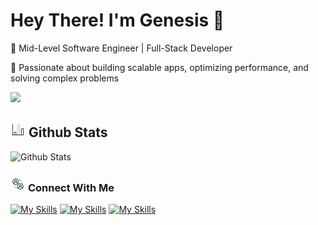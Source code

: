 # Hey There! I'm Genesis :wave:

🚀 Mid-Level Software Engineer | Full-Stack Developer

🔧 Passionate about building scalable apps, optimizing performance, and solving complex problems

<p align="left">
  <a href="https://skillicons.dev">
    <img src="https://skillicons.dev/icons?i=nodejs,angular,react,nextjs,vite,php,javascript,css,scss,styledcomponents,nestjs,express,graphql,mysql,postgres,supabase,figma,xd,ai,ps,aws,docker,git,githubactions,linux,debian" />
  </a>
</p>

## ![alt text](assets/bar-chart.gif) **Github Stats**

![Github Stats](https://github-readme-stats.vercel.app/api/top-langs/?username=genesisbertiz&theme=default&show_icons=true&hide_border=true&layout=compact)

### ![alt text](assets/connect.gif) **Connect With Me**

[![My Skills](https://skillicons.dev/icons?i=github&perline=3)](https://github.com/genesisbertiz)
[![My Skills](https://skillicons.dev/icons?i=linkedin&perline=3)](https://github.com/genesisbertiz)
[![My Skills](https://skillicons.dev/icons?i=html&perline=3)](https://genesisbertiz.vercel.app)
